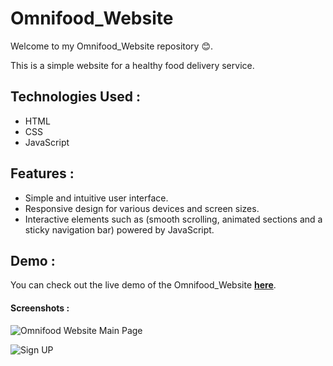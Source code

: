 # Omnifood_Website

Welcome to my Omnifood_Website repository 😊.

This is a simple website for a healthy food delivery service.


## Technologies Used :

- HTML
- CSS
- JavaScript

## Features :

- Simple and intuitive user interface.
- Responsive design for various devices and screen sizes.
- Interactive elements such as (smooth scrolling, animated sections and a sticky navigation bar) powered by JavaScript.

## Demo :

You can check out the live demo of the Omnifood_Website [**here**](https://rowanomnifood.netlify.app/).

#### Screenshots :

![Omnifood Website Main Page](https://github.com/rowannasser/Omnifood_Website/assets/78316754/dd187d52-1b91-40d4-a999-1d58a7cdc472)

![Sign UP](https://github.com/rowannasser/Omnifood_Website/assets/78316754/de92d024-2e02-4e4c-a421-a79e4fe20fc7)
  
